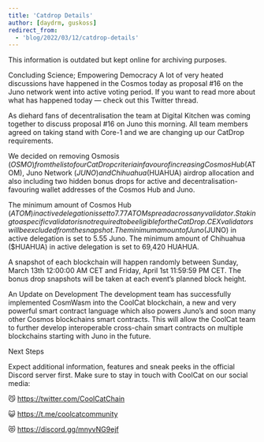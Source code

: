 ```yaml
---
title: 'Catdrop Details'
author: [daydrm, guskoss]
redirect_from:
  - 'blog/2022/03/12/catdrop-details'
---
```


<Gotcha> This information is outdated but kept online for archiving purposes.</Gotcha>

Concluding Science; Empowering Democracy
A lot of very heated discussions have happened in the Cosmos today as proposal #16 on the Juno network went into active voting period. If you want to read more about what has happened today — check out this Twitter thread.

As diehard fans of decentralisation the team at Digital Kitchen was coming together to discuss proposal #16 on Juno this morning. All team members agreed on taking stand with Core-1 and we are changing up our CatDrop requirements.

We decided on removing Osmosis ($OSMO) from the list of our CatDrop criteria in favour of increasing Cosmos Hub ($ATOM), Juno Network ($JUNO) and Chihuahua ($HUAHUA) airdrop allocation and also including two hidden bonus drops for active and decentralisation-favouring wallet addresses of the Cosmos Hub and Juno.

The minimum amount of Cosmos Hub ($ATOM) in active delegation is set to 7.77 ATOM spread across any validator. Staking to a specific validator is not required to be eligible for the CatDrop. CEX validators will be excluded from the snapshot. The minimum amount of Juno ($JUNO) in active delegation is set to 5.55 Juno. The minimum amount of Chihuahua ($HUAHUA) in active delegation is set to 69,420 HUAHUA.

A snapshot of each blockchain will happen randomly between Sunday, March 13th 12:00:00 AM CET and Friday, April 1st 11:59:59 PM CET. The bonus drop snapshots will be taken at each event’s planned block height.

An Update on Development
The development team has successfully implemented CosmWasm into the CoolCat blockchain, a new and very powerful smart contract language which also powers Juno’s and soon many other Cosmos blockchains smart contracts. This will allow the CoolCat team to further develop interoperable cross-chain smart contracts on multiple blockchains starting with Juno in the future.

Next Steps

Expect additional information, features and sneak peeks in the official Discord server first. Make sure to stay in touch with CoolCat on our social media:

😼 https://twitter.com/CoolCatChain

😺 https://t.me/coolcatcommunity

😻 https://discord.gg/mnyvNG9ejf